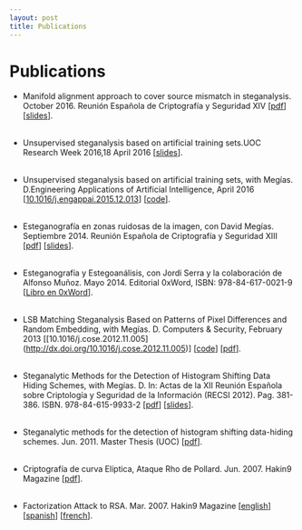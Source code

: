 ```yaml
---
layout: post
title: Publications
---
```


# Publications

- Manifold alignment approach to cover source mismatch in steganalysis. October 2016. 
Reunión Española de Criptografía y Seguridad XIV
[[pdf](http://daniellerch.me/doc/dlerch2016ma.pdf)]
[[slides](http://daniellerch.me/doc/dlerch2016ma_slides.pdf)].
<br><br>

- Unsupervised steganalysis based on artificial training sets.UOC Research Week 2016,18 April 2016
[[slides](http://daniellerch.me/doc/dlerch_UOCRW2016_showcase.pdf)].
<br><br>

- Unsupervised steganalysis based on artificial training sets, with Megías. D.Engineering Applications of Artificial Intelligence, April 2016
[[10.1016/j.engappai.2015.12.013](http://www.sciencedirect.com/science/article/pii/S0952197616000026)]
[[code](https://github.com/daniellerch/ATS)].
<br><br>

- Esteganografía en zonas ruidosas de la imagen, con David Megías. Septiembre 2014. 
Reunión Española de Criptografía y Seguridad XIII
[[pdf](http://m.web.ua.es/es/recsi2014/documentos/papers/esteganografia-en-zonas-ruidosas-de-la-imagen.pdf)]
[[slides](http://daniellerch.me/doc/dlerchRECSI2014_slides.pdf)].
<br><br>

- Esteganografía y Estegoanálisis, con Jordi Serra y la colaboración de Alfonso Muñoz. 
Mayo 2014. Editorial 0xWord, ISBN: 978-84-617-0021-9
[[Libro en 0xWord](http://0xword.com/es/libros/64-esteganografia-y-estegoanalisis.html)].
<br><br>

- LSB Matching Steganalysis Based on Patterns of Pixel Differences and Random Embedding, with Megías. 
D. Computers &amp; Security, February 2013
[[10.1016/j.cose.2012.11.005] (http://dx.doi.org/10.1016/j.cose.2012.11.005)]
[[code](http://www.daniellerch.me/snippets/stego/ppd_cose.c)]
[[pdf](http://openaccess.uoc.edu/webapps/o2/bitstream/10609/40841/1/Patterns_O2.pdf)].
<br><br>

- Steganalytic Methods for the Detection of Histogram Shifting Data Hiding Schemes, with Megías. 
D. In: Actas de la XII Reunión Española sobre Criptología y Seguridad de la Información (RECSI 2012). 
Pag. 381-386. ISBN. 978-84-615-9933-2
[[pdf](http://www.daniellerch.me/doc/dlerch2012hs.pdf)]
[[slides](http://www.daniellerch.me/doc/dlerch2012hs_press.pdf)].
<br><br>

- Steganalytic methods for the detection of histogram shifting data-hiding schemes. 
Jun. 2011. Master Thesis (UOC)
[[pdf](http://hdl.handle.net/10609/8159)]. 
<br><br>

- Criptografía de curva Elíptica, Ataque Rho de Pollard. Jun. 2007. Hakin9 Magazine 
[[pdf](http://www.daniellerch.me/doc/elipt-es.pdf)]. 
<br><br>

- Factorization Attack to RSA. Mar. 2007. Hakin9 Magazine
[[english](http://www.daniellerch.me/doc/rsa-en.pdf)]
[[spanish](http://www.daniellerch.me/doc/rsa-es.pdf)]
[[french](http://www.daniellerch.me/doc/rsa-fr.pdf)].
<br>

